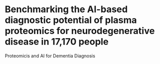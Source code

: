# Benchmarking the AI-based diagnostic potential of plasma proteomics for neurodegenerative disease in 17,170 people 
Proteomicis and AI for Dementia Diagnosis
